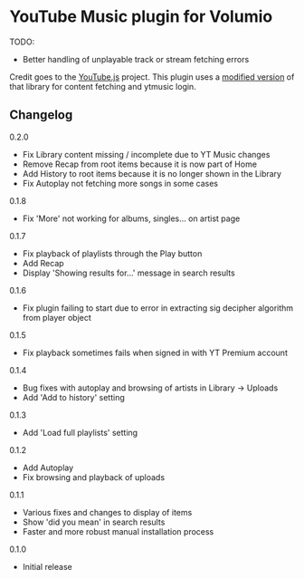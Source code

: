 # YouTube Music plugin for Volumio

TODO:
- Better handling of unplayable track or stream fetching errors

Credit goes to the [YouTube.js](https://github.com/LuanRT/YouTube.js) project. This plugin uses a [modified version](https://github.com/patrickkfkan/Volumio-YouTube.js) of that library for content fetching and ytmusic login.

## Changelog

0.2.0
- Fix Library content missing / incomplete due to YT Music changes
- Remove Recap from root items because it is now part of Home
- Add History to root items because it is no longer shown in the Library
- Fix Autoplay not fetching more songs in some cases

0.1.8
- Fix 'More' not working for albums, singles... on artist page

0.1.7
- Fix playback of playlists through the Play button
- Add Recap
- Display 'Showing results for...' message in search results

0.1.6
- Fix plugin failing to start due to error in extracting sig decipher algorithm from player object

0.1.5
- Fix playback sometimes fails when signed in with YT Premium account

0.1.4
- Bug fixes with autoplay and browsing of artists in Library -> Uploads
- Add 'Add to history' setting

0.1.3
- Add 'Load full playlists' setting

0.1.2
- Add Autoplay
- Fix browsing and playback of uploads

0.1.1
- Various fixes and changes to display of items
- Show 'did you mean' in search results
- Faster and more robust manual installation process

0.1.0
- Initial release
